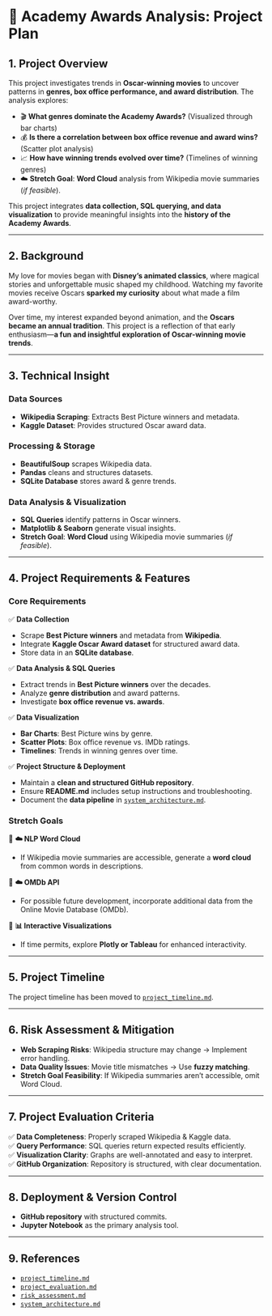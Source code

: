 # 📜 Academy Awards Analysis: Project Plan

## **1. Project Overview**

This project investigates trends in **Oscar-winning movies** to uncover patterns in **genres, box office performance, and award distribution**. The analysis explores:

- 🎬 **What genres dominate the Academy Awards?** (Visualized through bar charts)
- 💰 **Is there a correlation between box office revenue and award wins?** (Scatter plot analysis)
- 📈 **How have winning trends evolved over time?** (Timelines of winning genres)
- ☁️ **Stretch Goal**: **Word Cloud** analysis from Wikipedia movie summaries (*if feasible*).

This project integrates **data collection, SQL querying, and data visualization** to provide meaningful insights into the **history of the Academy Awards**.

---

## **2. Background**

My love for movies began with **Disney’s animated classics**, where magical stories and unforgettable music shaped my childhood. Watching my favorite movies receive Oscars **sparked my curiosity** about what made a film award-worthy.

Over time, my interest expanded beyond animation, and the **Oscars became an annual tradition**. This project is a reflection of that early enthusiasm—**a fun and insightful exploration of Oscar-winning movie trends**.

---

## **3. Technical Insight**

### **Data Sources**

- **Wikipedia Scraping**: Extracts Best Picture winners and metadata.
- **Kaggle Dataset**: Provides structured Oscar award data.

### **Processing & Storage**

- **BeautifulSoup** scrapes Wikipedia data.
- **Pandas** cleans and structures datasets.
- **SQLite Database** stores award & genre trends.

### **Data Analysis & Visualization**

- **SQL Queries** identify patterns in Oscar winners.
- **Matplotlib & Seaborn** generate visual insights.
- **Stretch Goal**: **Word Cloud** using Wikipedia movie summaries (*if feasible*).

---

## **4. Project Requirements & Features**

### **Core Requirements**

✅ **Data Collection**

- Scrape **Best Picture winners** and metadata from **Wikipedia**.
- Integrate **Kaggle Oscar Award dataset** for structured award data.
- Store data in an **SQLite database**.

✅ **Data Analysis & SQL Queries**

- Extract trends in **Best Picture winners** over the decades.
- Analyze **genre distribution** and award patterns.
- Investigate **box office revenue vs. awards**.

✅ **Data Visualization**

- **Bar Charts**: Best Picture wins by genre.
- **Scatter Plots**: Box office revenue vs. IMDb ratings.
- **Timelines**: Trends in winning genres over time.

✅ **Project Structure & Deployment**

- Maintain a **clean and structured GitHub repository**.
- Ensure **README.md** includes setup instructions and troubleshooting.
- Document the **data pipeline** in [`system_architecture.md`](system_architecture.md).

### **Stretch Goals**

🔹 **☁️ NLP Word Cloud**  

- If Wikipedia movie summaries are accessible, generate a **word cloud** from common words in descriptions.

🔹 **☁️ OMDb API**  

- For possible future development, incorporate additional data from the Online Movie Database (OMDb).

🔹 **📊 Interactive Visualizations**  

- If time permits, explore **Plotly or Tableau** for enhanced interactivity.

---

## **5. Project Timeline**

The project timeline has been moved to [`project_timeline.md`](project_timeline.md).

---

## **6. Risk Assessment & Mitigation**

- **Web Scraping Risks**: Wikipedia structure may change → Implement error handling.
- **Data Quality Issues**: Movie title mismatches → Use **fuzzy matching**.
- **Stretch Goal Feasibility**: If Wikipedia summaries aren’t accessible, omit Word Cloud.

---

## **7. Project Evaluation Criteria**

✅ **Data Completeness**: Properly scraped Wikipedia & Kaggle data.  
✅ **Query Performance**: SQL queries return expected results efficiently.  
✅ **Visualization Clarity**: Graphs are well-annotated and easy to interpret.  
✅ **GitHub Organization**: Repository is structured, with clear documentation.  

---

## **8. Deployment & Version Control**

- **GitHub repository** with structured commits.
- **Jupyter Notebook** as the primary analysis tool.

---

## **9. References**

- [`project_timeline.md`](project_timeline.md)
- [`project_evaluation.md`](project_evaluation.md)
- [`risk_assessment.md`](risk_assessment.md)
- [`system_architecture.md`](system_architecture.md)

